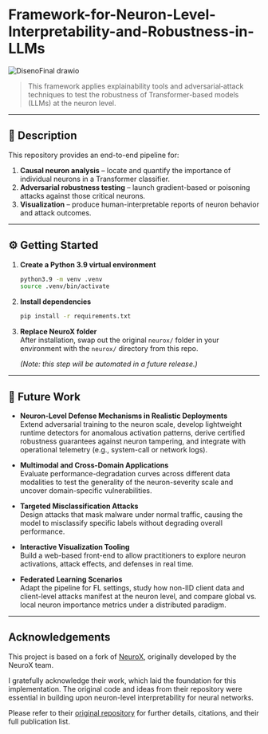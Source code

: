 # Framework-for-Neuron-Level-Interpretability-and-Robustness-in-LLMs
![DisenoFinal drawio](https://github.com/user-attachments/assets/7b44d9f2-882b-41fb-bee3-4ac6a16f16ce)


> This framework applies explainability tools and adversarial‐attack techniques to test the robustness of Transformer-based models (LLMs) at the neuron level.

---

## 🚀 Description

This repository provides an end-to-end pipeline for:
1. **Causal neuron analysis** – locate and quantify the importance of individual neurons in a Transformer classifier.  
2. **Adversarial robustness testing** – launch gradient-based or poisoning attacks against those critical neurons.  
3. **Visualization** – produce human-interpretable reports of neuron behavior and attack outcomes.

---

## ⚙️ Getting Started

1. **Create a Python 3.9 virtual environment**  
    ```bash
   python3.9 -m venv .venv
   source .venv/bin/activate
    ```

2. **Install dependencies**
    
    ```bash
    pip install -r requirements.txt
    ```
    
3. **Replace NeuroX folder**  
    After installation, swap out the original `neurox/` folder in your environment with the `neurox/` directory from this repo.
    
    _(Note: this step will be automated in a future release.)_
    

---

## 🔮 Future Work

- **Neuron-Level Defense Mechanisms in Realistic Deployments**  
    Extend adversarial training to the neuron scale, develop lightweight runtime detectors for anomalous activation patterns, derive certified robustness guarantees against neuron tampering, and integrate with operational telemetry (e.g., system-call or network logs).
    
- **Multimodal and Cross-Domain Applications**  
    Evaluate performance-degradation curves across different data modalities to test the generality of the neuron-severity scale and uncover domain-specific vulnerabilities.
    
- **Targeted Misclassification Attacks**  
    Design attacks that mask malware under normal traffic, causing the model to misclassify specific labels without degrading overall performance.
    
- **Interactive Visualization Tooling**  
    Build a web-based front-end to allow practitioners to explore neuron activations, attack effects, and defenses in real time.
    
- **Federated Learning Scenarios**  
    Adapt the pipeline for FL settings, study how non-IID client data and client-level attacks manifest at the neuron level, and compare global vs. local neuron importance metrics under a distributed paradigm.
    

---

## Acknowledgements

This project is based on a fork of [NeuroX](https://github.com/NeuroX/NLP-Revealing-Neuron), originally developed by the NeuroX team.

I gratefully acknowledge their work, which laid the foundation for this implementation. The original code and ideas from their repository were essential in building upon neuron-level interpretability for neural networks.

Please refer to their [original repository](https://github.com/NeuroX/NLP-Revealing-Neuron) for further details, citations, and their full publication list.
